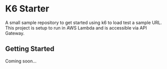 # K6 Starter

A small sample repository to get started using k6 to load test a sample URL. This project is setup to run in AWS Lambda and is accessible via API Gateway.

## Getting Started

Coming soon...
